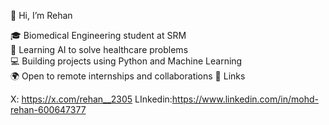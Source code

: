 👋 Hi, I’m Rehan

🎓 Biomedical Engineering student at SRM  
🧠 Learning AI to solve healthcare problems  
💻 Building projects using Python and Machine Learning  
🌍 Open to remote internships and collaborations
🔗 Links

X: https://x.com/rehan__2305
LInkedin:https://www.linkedin.com/in/mohd-rehan-600647377
